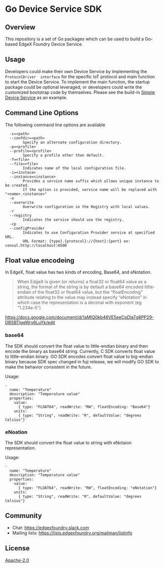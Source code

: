 # Go Device Service SDK
## Overview
This repository is a set of Go packages which can be used to build a Go-based EdgeX Foundry Device Service.
## Usage
Developers could make their own Device Service by implementing the `ProtocolDriver  interface` for the specific IoT protocol and main function to start the Device Service.  To implement the main function, the startup package could be optional leveraged, or developers could write the customized bootstrap code by themselves.
Please see the build-in [Simple Device Service](https://github.com/edgexfoundry/device-sdk-go/tree/master/example) as an example.

## Command Line Options
The following command line options are available
```
  -c=<path>
  --confdir=<path>
        Specify an alternate configuration directory.
  -p=<profile>
  --profile=<profile>
        Specify a profile other than default.
  -f=<file>
  --file=<file>
        Indicates name of the local configuration file.
  -i=<instace>
  --instance=<instance>             
        Provides a service name suffix which allows unique instance to be created.
        If the option is provided, service name will be replaced with "<name>_<instance>"
  -o    
  --overwrite
        Overwrite configuration in the Registry with local values.
  -r    
  --registry
        Indicates the service should use the registry.
  -cp    
  --configProvider
        Indicates to use Configuration Provider service at specified URL.
        URL Format: {type}.{protocol}://{host}:{port} ex: consul.http://localhost:8500

```

## Float value encodeing

In EdgeX, float value has two kinds of encoding, Base64, and eNotation.

> When EdgeX is given (or returns) a float32 or float64 value as a string, the format of the string is by default a base64 encoded little-endian of the float32 or float64 value, but the “floatEncoding” attribute relating to the value may instead specify “eNotation” in which case the representation is a decimal with exponent (eg “1.234e-5”)

https://docs.google.com/document/d/1aMIQ0kb46VE5eeCpDlaTg8PP29-DBSBTlgeWrv6LuYk/edit

### base64
The SDK should convert the float value to little-endian binary and then encode the binary as base64 string.
Currently, C SDK converts float value to little-endian binary. GO SDK encodes convert float value to big-endian binary because SDK spec changed in fuji release, we will modify GO SDK to make the behavior consistent in the future.

Usage:
```
-
  name: "Temperature"
  description: "Temperature value"
  properties:
    value:
      { type: "FLOAT64", readWrite: "RW", floatEncoding: "Base64"}
    units:
      { type: "String", readWrite: "R", defaultValue: "degrees Celsius"}
```

### eNoation
The SDK should convert the float value to string with eNotaion representation.

Usage:
```
-
  name: "Temperature"
  description: "Temperature value"
  properties:
    value:
      { type: "FLOAT64", readWrite: "RW", floatEncoding: "eNotation"}
    units:
      { type: "String", readWrite: "R", defaultValue: "degrees Celsius"}
```

## Community
- Chat: https://edgexfoundry.slack.com
- Mailing lists: https://lists.edgexfoundry.org/mailman/listinfo

## License
[Apache-2.0](LICENSE)

